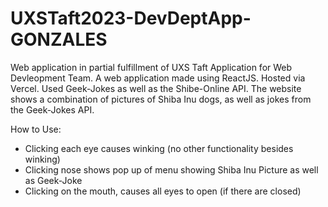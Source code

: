 # UXSTaft2023-DevDeptApp-GONZALES
 Web application in partial fulfillment of UXS Taft Application for Web Devleopment Team. A web application made using ReactJS. Hosted via Vercel. Used Geek-Jokes as well as the Shibe-Online API. The website shows a combination of pictures of Shiba Inu dogs, as well as jokes from the Geek-Jokes API.

 How to Use:
 - Clicking each eye causes winking (no other functionality besides winking)
 - Clicking nose shows pop up of menu showing Shiba Inu Picture as well as Geek-Joke
 - Clicking on the mouth, causes all eyes to open (if there are closed)

